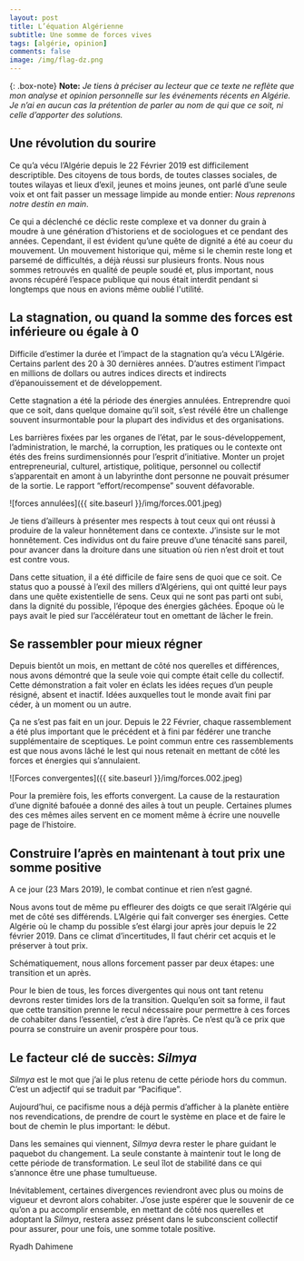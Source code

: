 ```yaml
---
layout: post
title: L’équation Algérienne 
subtitle: Une somme de forces vives
tags: [algérie, opinion]
comments: false
image: /img/flag-dz.png
---
```


{: .box-note}
**Note:**  *Je tiens à préciser au lecteur que ce texte ne reflète que mon analyse et opinion personnelle sur les événements récents en Algérie. Je n’ai en aucun cas la prétention de parler au nom de qui que ce soit, ni celle d’apporter des solutions.*


## Une révolution du sourire

Ce qu’a vécu l’Algérie depuis le 22 Février 2019 est difficilement descriptible. Des citoyens de tous bords, de toutes classes sociales, de toutes wilayas et lieux d’exil, jeunes et moins jeunes, ont parlé d’une seule voix et ont fait passer un message limpide au monde entier: *Nous reprenons notre destin en main*.

Ce qui a déclenché ce déclic reste complexe et va donner du grain à moudre à une génération d’historiens et de sociologues et ce pendant des années. Cependant, il est évident qu’une quête de dignité a été au coeur du mouvement. Un mouvement historique qui, même si le chemin reste long et parsemé de difficultés, a déjà réussi sur plusieurs fronts. 
Nous nous sommes retrouvés en qualité de peuple soudé et, plus important, nous avons récupéré l’espace publique qui nous était interdit pendant si longtemps que nous en avions même oublié l'utilité.

## La stagnation, ou quand la somme des forces est inférieure ou égale à 0 

Difficile d’estimer la durée et l’impact de la stagnation qu’a vécu L’Algérie. Certains parlent des 20 à 30 dernières années. D’autres estiment l’impact en millions de dollars ou autres indices directs et indirects d’épanouissement et de développement.

Cette stagnation a été la période des énergies annulées. Entreprendre quoi que ce soit, dans quelque domaine qu’il soit, s’est révélé être un challenge souvent insurmontable pour la plupart des individus et des organisations.

Les barrières fixées par les organes de l’état, par le sous-développement, l’administration, le marché, la corruption, les pratiques ou le contexte ont étés des freins surdimensionnés pour l’esprit d’initiative. Monter un projet entrepreneurial, culturel, artistique, politique, personnel ou collectif s’apparentait en amont à un labyrinthe dont personne ne pouvait présumer de la sortie. Le rapport “effort/recompense” souvent défavorable.

![forces annulées]({{ site.baseurl }}/img/forces.001.jpeg)

Je tiens d’ailleurs à présenter mes respects à tout ceux qui ont réussi à produire de la valeur honnêtement dans ce contexte. J’insiste sur le mot honnêtement. 
Ces individus ont du faire preuve d’une ténacité sans pareil, pour avancer dans la droiture dans une situation où rien n’est droit et tout est contre vous.

Dans cette situation, il a été difficile de faire sens de quoi que ce soit. Ce status quo a poussé à l’exil des millers d’Algériens, qui ont quitté leur pays dans une quête existentielle de sens. Ceux qui ne sont pas parti ont subi, dans la dignité du possible, l’époque des énergies gâchées. Époque où le pays avait le pied sur l’accélérateur tout en omettant de lâcher le frein.


## Se rassembler pour mieux régner

Depuis bientôt un mois, en mettant de côté nos querelles et différences, nous avons démontré que la seule voie qui compte était celle du collectif. Cette démonstration a fait voler en éclats les idées reçues d’un peuple résigné, absent et inactif. Idées auxquelles tout le monde avait fini par céder, à un moment ou un autre.

Ça ne s’est pas fait en un jour. Depuis le 22 Février, chaque rassemblement a été plus important que le précédent et à fini par fédérer une tranche supplémentaire de sceptiques. Le point commun entre ces rassemblements est que nous avons lâché le lest qui nous retenait en mettant de côté les forces et énergies qui s’annulaient.

![Forces convergentes]({{ site.baseurl }}/img/forces.002.jpeg)

Pour la première fois, les efforts convergent. La cause de la restauration d’une dignité bafouée a donné des ailes à tout un peuple. Certaines plumes des ces mêmes ailes servent en ce moment même à écrire une nouvelle page de l’histoire.

## Construire l’après en maintenant à tout prix une somme positive

A ce jour (23 Mars 2019), le combat continue et rien n’est gagné. 

Nous avons tout de même pu effleurer des doigts ce que serait l’Algérie qui met de côté ses différends. L’Algérie qui fait converger ses énergies. Cette Algérie où le champ du possible s’est élargi jour après jour depuis le 22 février 2019. Dans ce climat d’incertitudes, Il faut chérir cet acquis et le préserver à tout prix. 

Schématiquement, nous allons forcement passer par deux étapes: une transition et un après.

Pour le bien de tous, les forces divergentes qui nous ont tant retenu devrons rester timides lors de la transition. Quelqu’en soit sa forme, il faut que cette transition prenne le recul nécessaire pour permettre à ces forces de cohabiter dans l’essentiel, c’est à dire l’après. Ce n’est qu’à ce prix que pourra se construire un avenir prospère pour tous.



## Le facteur clé de succès: *Silmya*

*Silmya* est le mot que j’ai le plus retenu de cette période hors du commun. C’est un adjectif qui se traduit par “Pacifique”.

Aujourd’hui, ce pacifisme nous a déjà permis d’afficher à la planète entière nos revendications, de prendre de court le système en place et de faire le bout de chemin le plus important: le début. 

Dans les semaines qui viennent, *Silmya* devra rester le phare guidant le paquebot du changement. La seule constante à maintenir tout le long de cette période de transformation. Le seul îlot de stabilité dans ce qui s’annonce être une phase tumultueuse.

Inévitablement, certaines divergences reviendront avec plus ou moins de vigueur et devront alors cohabiter. J’ose juste espérer que le souvenir de ce qu’on a pu accomplir ensemble, en mettant de côté nos querelles et adoptant la *Silmya*, restera assez présent dans le subconscient collectif pour assurer, pour une fois, une somme totale positive.



Ryadh Dahimene